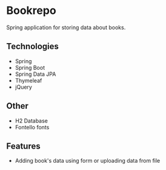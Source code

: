 # Bookrepo

Spring application for storing data about books.

## Technologies

* Spring
* Spring Boot
* Spring Data JPA
* Thymeleaf
* jQuery

## Other

* H2 Database
* Fontello fonts

## Features

* Adding book's data using form or uploading data from file
